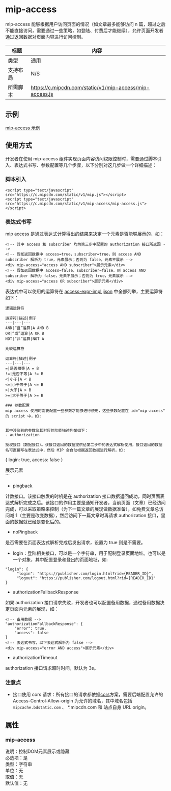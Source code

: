 # mip-access

mip-access 能够根据用户访问页面的情况（如文章最多能够访问 n 篇，超过之后不能直接访问，需要通过一些策略，如登陆、付费后才能继续），允许页面开发者通过返回数据对页面内容进行访问控制。

标题|内容
----|----
类型|通用
支持布局|N/S
所需脚本|https://c.mipcdn.com/static/v1/mip-access/mip-access.js

## 示例

[mip-access 示例](https://www.mipengine.org/samples-templates/mip-access/list)

## 使用方式

开发者在使用 mip-access 组件实现页面内容访问权限控制时，需要通过脚本引入、表达式书写、参数配置等几个步骤，以下分别对这几步做一个详细描述：

### 脚本引入

```
<script type="text/javascript" src="https://c.mipcdn.com/static/v1/mip.js"></script>
<script type="text/javascript" src="https://c.mipcdn.com/static/v1/mip-access/mip-access.js"></script>
```

### 表达式书写
mip access 是通过表达式计算得出的结果来决定一个元素是否能够展示的，如：

```
<!-- 其中 access 和 subscriber 均为第三步中配置的 authorization 接口所返回 -->
<!-- 假如返回数据中 access=true，subscriber=true，则 access AND subscriber 解析为 true，元素展示；否则为 false，元素不展示 -->
<div mip-access="access AND subscriber">展示元素</div>
<!-- 假如返回数据中 access=false，subscriber=false，则 access AND subscriber 解析为 false，元素不展示；否则为 true，元素展示 -->
<div mip-access="access OR subscriber">展示元素</div>
```
表达式中可以使用的运算符在 [access-expr-impl.jison](https://github.com/mipengine/mip-extensions/blob/master/src/mip-access/mip-access-expr-impl.jison) 中全部列举，主要运算符如下：

```
逻辑运算符

运算符|描述|例子
---|---|---
AND|“且”运算|A AND B
OR|“或”运算|A OR B
NOT|“非”运算|NOT A

比较运算符

运算符|描述|例子
---|---|---
=|是否相等|A = B
!=|是否不等|A != B
<|小于|A < B
<=|小于等于|A <= B
>|大于|A > B
>=|大于等于|A >= B

### 参数配置
mip access 使用时需要配置一些参数才能够进行使用，这些参数配置在 id="mip-access" 的 script 中，如：

```
<script id="mip-access" type="application/json">
{
    "authorization": "https://publisher.com/mip-access/api/mip-authorization.json?rid=READER_ID&url=CANONICAL_URL",
    "pingback": "https://publisher.com/mip-access/api/mip-pingback?rid=READER_ID",
    "login": "https://publisher.com/mip-access/login/?rid=READER_ID&url=CANONICAL_URL",
    "authorizationFallbackResponse": {
        "error": true,
        "access": false
    }
}
</script>
```

其中涉及到的参数及其对应的功能描述列举如下：
- authorization

授权接口（数据接口）。该接口返回的数据提供给第二步中的表达式解析使用，接口返回的数据名可直接写在表达式中，然后 MIP 会自动根据返回数据进行解析，如：

```
<!-- 返回数据 -->
{
    login: true,
    access: false
}

<!-- 表达式书写，以下表达式解析为 false -->
<div mip-access="login AND access">展示元素</div>
```

- pingback

计数接口。该接口触发的时机是在 authorization 接口数据返回成功，同时页面表达式解析完成之后。该接口的作用主要是通知开发者，当前页面（文章）已经访问完成，可以采取策略来控制（为下一篇文章的展现做数据准备），如免费文章总访问减 1（主要是改变数据），然后访问下一篇文章时再请求 authorization 接口，里面的数据就已经是变化后的。

- noPingback

是否需要在页面表达式解析完成后发出请求，设置为 true 则是不需要。

- login：登陆相关接口，可以是一个字符串，用于配制登录页面地址。也可以是一个对象，其中配置登录和登出的页面地址，如:

```
"login": {
     "login": "https://publisher.com/login.html?rid={READER_ID}",
     "logout": "https://publisher.com/logout.html?rid={READER_ID}"
}
```

- authorizationFallbackResponse

如果 authorization 接口请求失败，开发者也可以配置备用数据，通过备用数据决定页面内元素的展现，如：

```
<!-- 备用数据 -->
"authorizationFallbackResponse": {
    "error": true,
    "access": false
}
<!-- 表达式书写，以下表达式解析为 false -->
<div mip-access="error AND access">展示元素</div>
```

- authorizationTimeout

authorization 接口请求超时时间，默认为 3s。

### 注意点

- 接口使用 cors 请求：所有接口的请求都依据[cors](https://developer.mozilla.org/zh-CN/docs/Web/API/Fetch_API/Using_Fetch)方案，需要后端配置允许的 Access-Control-Allow-origin 为允许的域名，其中域名包括 `mipcache.bdstatic.com` 、 *.mipcdn.com 和 站点自身 URL origin。

## 属性

### mip-access

说明：控制DOM元素展示或隐藏      
必选项：是   
类型：字符串   
单位：无   
取值：无   
默认值：无
